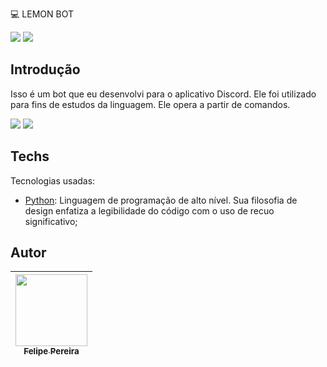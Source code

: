 💻​ LEMON BOT

<p align="left">
 
<img src="http://img.shields.io/static/v1?label=STATUS&message=EM%20DESENVOLVIMENTO&color=GREEN&style=for-the-badge"/> 

<img src="https://img.shields.io/aur/license/c?color=gree&label=LICENCE&style=for-the-badge">


## Introdução
Isso é um bot que eu desenvolvi para o aplicativo Discord. Ele foi utilizado para fins de estudos da linguagem. Ele opera a partir de comandos.


<img src="https://cdn.discordapp.com/attachments/953758020750409770/1025618734003535882/lemonbot.png" >
<img src="https://cdn.discordapp.com/attachments/953758020750409770/1025621355179278367/lemonbot.png" >

## Techs

Tecnologias usadas:

* [Python](https://www.python.org/): Linguagem de programação de alto nível. Sua filosofia de design enfatiza a legibilidade do código com o uso de recuo significativo;
## Autor

| [<img src="https://cdn.discordapp.com/attachments/920700154204553226/1013985974004502640/unknown.png" width=115><br><sub>Felipe Pereira</sub>](https://github.com/felipepx) |
| :-------------------------------------------------------------------------------------------------------------------------------------------------------------------------: | 
